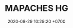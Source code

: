 ---
layout: teamCard
permalink: /team/:title.html
categories: LA2024JN N2 N3 N4 N5 N6 N7 N8 N9 team CXF
maincover: /assets/logos/MCH.png
puntosLJMAYO24: 17
date: 2020-08-29 10:29:20 +0700
title: MAPACHES HG
route: /liga-indigo
tag: johto042024
color: black
puntosLJ202404: 12
grupo: sur
background: '#F16C38'
cover: /assets/backCard.png
team: MAPACHES HG
ID: MCH
puntos: 11
pj: 6
liga: LIGA NARANJA

pt1: 0
pj1: 0
#PARTIDO 2
j2: RONDA 2
maincover2: /assets/logos/SIG.png
p2: MCH
r2: 2
rr2: 1
pp2: SIG
bg2: rock rock
pt2: 0
pj2: 0
#PARTIDO 3
j3: RONDA 3
maincover3: /assets/logos/BNT.png
p3: MCH
r3: 2
rr3: 0
pp3: BNT
bg3: rock
pt3: 0
pj3: 0
#PARTIDO 4
j4: RONDA 4
maincover4: /assets/logos/DFS.png
p4: MCH
r4: 2
rr4: 0
pp4: EME
bg4: rock rock
pt4: 0
pj4: 0
#PARTIDO 5
j5: RONDA 5
p5: MCH
pp5: DES
bg5: rock 
r5: 0
rr5: 0
pt5: 0
pj5: 0
#PARTIDO 6
j6: RONDA 6
bg6: rock 
maincover6: /assets/logos/LIGA-JOHTO.png
p6: MCH
r6: 2
rr6: 0
pp6: CD
pt6: 0
pj6: 0
#PARTIDO 7
j7: RONDA 7
maincover7: /assets/logos/FTB.png
p7: MCH
r7: 1
rr7: 2
pp7: FTB
bg7: rock 
pt7: 0
pj7: 0
#PARTIDO 8
maincover8: /assets/logos/EVL.png
j8: RONDA 8
bg8: rock 
p8: MCH
pp8: EVL
r8: 0
rr8: 0
pt8: 0
pj8: 0
#PARTIDO 9
maincover9: /assets/logos/KARASUNO.png
j9: RONDA 9
bg9: rock
p9: MCH
r9: 0
pp9: HG
rr9: 0
pt9: 0
pj9: 0
stream: <i class="fa-brands fa-twitch text-white"></i>
---